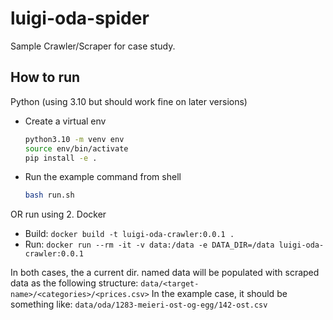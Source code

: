# luigi-oda-spider

Sample Crawler/Scraper for case study.

## How to run
Python (using 3.10 but should work fine on later versions)
- Create a virtual env
  ```sh
  python3.10 -m venv env
  source env/bin/activate
  pip install -e .
  ```
- Run the example command from shell
  ```sh
  bash run.sh
  ```

OR run using
2. Docker
- Build: `docker build -t luigi-oda-crawler:0.0.1 . `
- Run: `docker run --rm -it -v data:/data -e DATA_DIR=/data luigi-oda-crawler:0.0.1`


In both cases, the a current dir. named data will be populated with scraped data as the following structure: `data/<target-name>/<categories>/<prices.csv>`
In the example case, it should be something like: `data/oda/1283-meieri-ost-og-egg/142-ost.csv`
